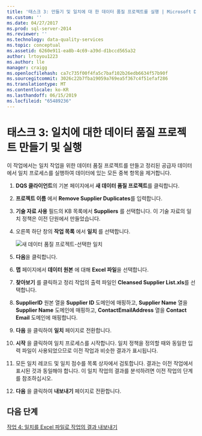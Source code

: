 ```yaml
---
title: '태스크 3: 만들기 및 일치에 대 한 데이터 품질 프로젝트를 실행 | Microsoft Docs'
ms.custom: ''
ms.date: 04/27/2017
ms.prod: sql-server-2014
ms.reviewer: ''
ms.technology: data-quality-services
ms.topic: conceptual
ms.assetid: 6260e911-ea8b-4c69-a39d-d1bccd565a32
author: lrtoyou1223
ms.author: lle
manager: craigg
ms.openlocfilehash: ca7c735f00f4fa5c7baf102b26edb6634f57b90f
ms.sourcegitcommit: 3026c22b7fba19059a769ea5f367c4f51efaf286
ms.translationtype: MT
ms.contentlocale: ko-KR
ms.lasthandoff: 06/15/2019
ms.locfileid: "65489236"
---
```

# <a name="task-3-creating-and-running-a-data-quality-project-for-matching"></a>태스크 3: 일치에 대한 데이터 품질 프로젝트 만들기 및 실행
  이 작업에서는 일치 작업을 위한 데이터 품질 프로젝트를 만들고 정리된 공급자 데이터에서 일치 프로세스를 실행하여 데이터에 있는 모든 중복 항목을 제거합니다.  
  
1.  **DQS 클라이언트**의 기본 페이지에서 **새 데이터 품질 프로젝트**를 클릭합니다.  
  
2.  **프로젝트 이름** 에서 **Remove Supplier Duplicates**를 입력합니다.  
  
3.  **기술 자료 사용** 필드의 KB 목록에서 **Suppliers** 를 선택합니다. 이 기술 자료의 일치 정책은 이전 단원에서 만들었습니다.  
  
4.  오른쪽 하단 창의 **작업 목록** 에서 **일치** 를 선택합니다.  
  
     ![새 데이터 품질 프로젝트-선택한 일치](../../2014/tutorials/media/et-creatingandrunningadqpformatching.jpg "선택한 일치 하는 새 데이터 품질 프로젝트-")  
  
5.  **다음**을 클릭합니다.  
  
6.  **맵** 페이지에서 **데이터 원본** 에 대해 **Excel 파일**을 선택합니다.  
  
7.  **찾아보기** 를 클릭하고 정리 작업의 출력 파일인 **Cleansed Supplier List.xls**를 선택합니다.  
  
8.  **SupplierID** 원본 열을 **Supplier ID** 도메인에 매핑하고, **Supplier Name** 열을 **Supplier Name** 도메인에 매핑하고, **ContactEmailAddress** 열을 **Contact Email** 도메인에 매핑합니다.  
  
9. **다음** 을 클릭하여 **일치** 페이지로 전환합니다.  
  
10. **시작** 을 클릭하여 일치 프로세스를 시작합니다. 일치 정책을 정의할 때와 동일한 입력 파일이 사용되었으므로 이전 작업과 비슷한 결과가 표시됩니다.  
  
11. 모든 일치 레코드 및 일치 점수를 목록 상자에서 검토합니다. 결과는 이전 작업에서 표시된 것과 동일해야 합니다. 이 일치 작업의 결과를 분석하려면 이전 작업의 단계를 참조하십시오.  
  
12. **다음** 을 클릭하여 **내보내기** 페이지로 전환합니다.  
  
## <a name="next-step"></a>다음 단계  
 [작업 4: 일치를 Excel 파일로 작업의 결과 내보내기](../../2014/tutorials/task-4-exporting-the-results-from-matching-activity-to-an-excel-file.md)  
  
  
